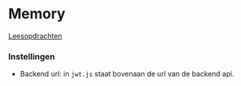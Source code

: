 # Memory

[Leesopdrachten](leesopdrachten.md)


### Instellingen
- Backend url: in `jwt.js` staat bovenaan de url van de backend api. 